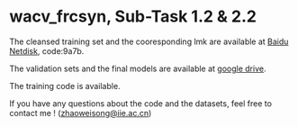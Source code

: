 # wacv_frcsyn, Sub-Task 1.2 & 2.2

The cleansed training set and the cooresponding lmk are available at [Baidu Netdisk](https://pan.baidu.com/s/1ABGkdk3wrjLFPNHz44fJtw), code:9a7b.

The validation sets and the final models are available at [google drive](https://drive.google.com/file/d/1ihXk7Y76xQEu0c18F3XObWMkizu7CgDh/view?usp=sharing).

The training code is available.

If you have any questions about the code and the datasets, feel free to contact me ! (zhaoweisong@iie.ac.cn)
